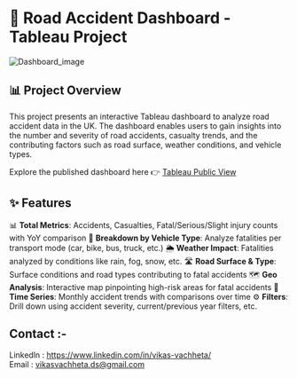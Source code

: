 # 🚦 Road Accident Dashboard - Tableau Project

![Dashboard_image](https://github.com/user-attachments/assets/fb228aca-f138-4b10-b776-cd23e1221ad8)


## 📊 Project Overview

This project presents an interactive Tableau dashboard to analyze road accident data in the UK. The dashboard enables users to gain insights into the number and severity of road accidents, casualty trends, and the contributing factors such as road surface, weather conditions, and vehicle types.

Explore the published dashboard here 👉 [Tableau Public View](https://public.tableau.com/app/profile/shreyas.shetty.kr/viz/RoadAccidentAnalysis_16942749715010/Dashboard1?publish=yes)

## ✨ Features
📊 **Total Metrics**: Accidents, Casualties, Fatal/Serious/Slight injury counts with YoY comparison
🚗 **Breakdown by Vehicle Type**: Analyze fatalities per transport mode (car, bike, bus, truck, etc.)
🌦️ **Weather Impact**: Fatalities analyzed by conditions like rain, fog, snow, etc.
🛣️ **Road Surface & Type**: Surface conditions and road types contributing to fatal accidents
🗺️ **Geo Analysis**: Interactive map pinpointing high-risk areas for fatal accidents
📆 **Time Series**: Monthly accident trends with comparisons over time
⚙️ **Filters**: Drill down using accident severity, current/previous year filters, etc.

<b><h2>Contact :- </h2></b>
Linkedln : https://www.linkedin.com/in/vikas-vachheta/ <br> 
Email : vikasvachheta.ds@gmail.com
